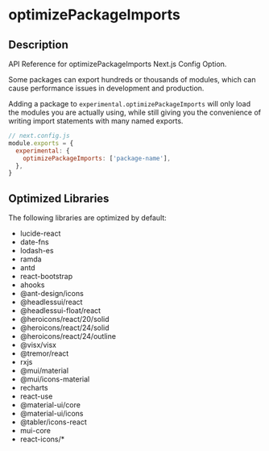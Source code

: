 # optimizePackageImports

## Description
API Reference for optimizePackageImports Next.js Config Option.

Some packages can export hundreds or thousands of modules, which can cause performance issues in development and production.

Adding a package to `experimental.optimizePackageImports` will only load the modules you are actually using, while still giving you the convenience of writing import statements with many named exports.

```js
// next.config.js
module.exports = {
  experimental: {
    optimizePackageImports: ['package-name'],
  },
}
```

## Optimized Libraries
The following libraries are optimized by default:

- lucide-react
- date-fns
- lodash-es
- ramda
- antd
- react-bootstrap
- ahooks
- @ant-design/icons
- @headlessui/react
- @headlessui-float/react
- @heroicons/react/20/solid
- @heroicons/react/24/solid
- @heroicons/react/24/outline
- @visx/visx
- @tremor/react
- rxjs
- @mui/material
- @mui/icons-material
- recharts
- react-use
- @material-ui/core
- @material-ui/icons
- @tabler/icons-react
- mui-core
- react-icons/*